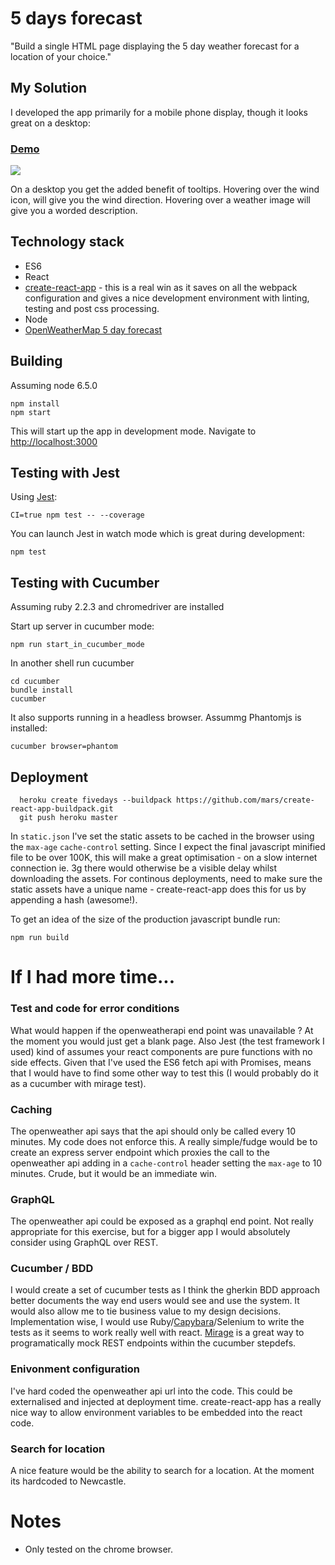 # 5 days forecast

"Build a single HTML page displaying the 5 day weather forecast for a location of your choice."

## My Solution

I developed the app primarily for a mobile phone display, though it looks great on a desktop:  

### [Demo](http://fivedays.herokuapp.com)

<a href="http://fivedays.herokuapp.com"><img src="https://raw.githubusercontent.com/coder36/5dayforecast/master/public/screenshot.png"/></a>

On a desktop you get the added benefit of tooltips.  Hovering over the wind icon, will give you the wind direction.  Hovering over a weather image will give you a worded description.

## Technology stack

* ES6
* React
* [create-react-app](https://github.com/facebookincubator/create-react-app) - this is a real win as it saves on all the webpack configuration and gives a nice development environment with linting, testing and post css processing.
* Node
* [OpenWeatherMap 5 day forecast](http://openweathermap.org/forecast5)

## Building
Assuming node 6.5.0

```
npm install
npm start
```
This will start up the app in development mode.
Navigate to [http://localhost:3000](http://localhost:3000)

## Testing with Jest
Using [Jest](https://facebook.github.io/jest/):

```
CI=true npm test -- --coverage
```

You can launch Jest in watch mode which is great during development:
```
npm test
```

## Testing with Cucumber
Assuming ruby 2.2.3 and chromedriver are installed

Start up server in cucumber mode:
```
npm run start_in_cucumber_mode
```

In another shell run cucumber

```
cd cucumber
bundle install
cucumber
```

It also supports running in a headless browser. Assummg Phantomjs is installed:
```
cucumber browser=phantom
```

## Deployment
```
  heroku create fivedays --buildpack https://github.com/mars/create-react-app-buildpack.git
  git push heroku master
```

In `static.json` I've set the static assets to be cached in the browser using the `max-age` `cache-control` setting. Since I expect the final javascript minified file to be over 100K, this will make a great optimisation - on a slow internet connection ie. 3g there would otherwise be a visible delay whilst downloading the assets. For continous deployments, need to make sure the static assets have a unique name - create-react-app does this for us by appending a hash (awesome!).

To get an idea of the size of the production javascript bundle run:
```
npm run build
```

# If I had more time...

### Test and code for error conditions
What would happen if the openweatherapi end point was unavailable ?  At the moment you would just get a blank page.  Also Jest (the test framework I used) kind of assumes your react components are pure functions with no side effects.  Given that I've used the ES6 fetch api with Promises, means that I would have to find some other way to test this (I would probably do it as a cucumber with mirage test).

### Caching
The openweather api says that the api should only be called every 10 minutes.  My code does not enforce this.  A really simple/fudge would be to create an express server endpoint which proxies the call to the openweather api adding in a `cache-control` header setting the `max-age` to 10 minutes.  Crude, but it would be an immediate win.      

### GraphQL
The openweather api could be exposed as a graphql end point.  Not really appropriate for this exercise, but for a bigger app I would absolutely consider using GraphQL over REST.

### Cucumber / BDD
I would create a set of cucumber tests as I think the gherkin BDD approach better documents the way end users would see and use the system.  It would also allow me to tie business value to my design decisions.  Implementation wise, I would use Ruby/[Capybara](https://github.com/jnicklas/capybara)/Selenium to write the tests as it seems to work really well with react.  [Mirage](https://github.com/lashd/mirage) is a great way to programatically mock REST endpoints within the cucumber stepdefs.

### Enivonment configuration
I've hard coded the openweather api url into the code.  This could be externalised and injected at deployment time.  create-react-app has a really nice way to allow environment variables to be embedded into the react code.

### Search for location
A nice feature would be the ability to search for a location.  At the moment its hardcoded to Newcastle.

# Notes

* Only tested on the chrome browser.
